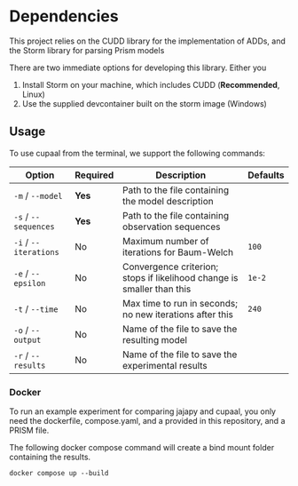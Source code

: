 # Dependencies

This project relies on the CUDD library for the implementation of ADDs, and the Storm library for parsing Prism models

There are two immediate options for developing this library. Either you

1. Install Storm on your machine, which includes CUDD (**Recommended**, Linux)
2. Use the supplied devcontainer built on the storm image (Windows)

## Usage

To use cupaal from the terminal, we support the following commands:

| Option                | Required | Description                                                            | Defaults |
|-----------------------|----------|------------------------------------------------------------------------|----------|
| `-m` / `--model`      | **Yes**  | Path to the file containing the model description                      |          |
| `-s` / `--sequences`  | **Yes**  | Path to the file containing observation sequences                      |          |
| `-i` / `--iterations` | No       | Maximum number of iterations for Baum-Welch                            | `100`    |
| `-e` / `--epsilon`    | No       | Convergence criterion; stops if likelihood change is smaller than this | `1e-2`   |
| `-t` / `--time`       | No       | Max time to run in seconds; no new iterations after this               | `240`    |
| `-o` / `--output`     | No       | Name of the file to save the resulting model                           |          |
| `-r` / `--results`    | No       | Name of the file to save the experimental results                      |          |

### Docker

To run an example experiment for comparing jajapy and cupaal, you only need the dockerfile, compose.yaml, and a provided
in this repository, and a PRISM file.

The following docker compose command will create a bind mount folder containing the results.

```shell
docker compose up --build
```
